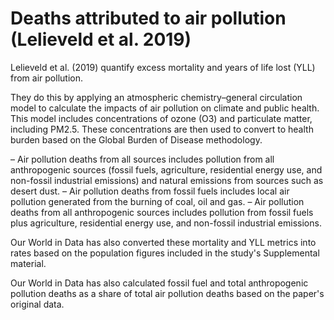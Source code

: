 # Deaths attributed to air pollution (Lelieveld et al. 2019)

Lelieveld et al. (2019) quantify excess mortality and years of life lost (YLL) from air pollution. 

They do this by applying an atmospheric chemistry–general circulation model to calculate the impacts of air pollution on climate and public health. This model includes concentrations of ozone (O3) and particulate matter, including PM2.5. These concentrations are then used to convert to health burden based on the Global Burden of Disease methodology.

– Air pollution deaths from all sources includes pollution from all anthropogenic sources (fossil fuels, agriculture, residential energy use, and non-fossil industrial emissions) and natural emissions from sources such as desert dust.
– Air pollution deaths from fossil fuels includes local air pollution generated from the burning of coal, oil and gas.
– Air pollution deaths from all anthropogenic sources includes pollution from fossil fuels plus agriculture, residential energy use, and non-fossil industrial emissions.

Our World in Data has also converted these mortality and YLL metrics into rates based on the population figures included in the study's Supplemental material.

Our World in Data has also calculated fossil fuel and total anthropogenic pollution deaths as a share of total air pollution deaths based on the paper's original data.